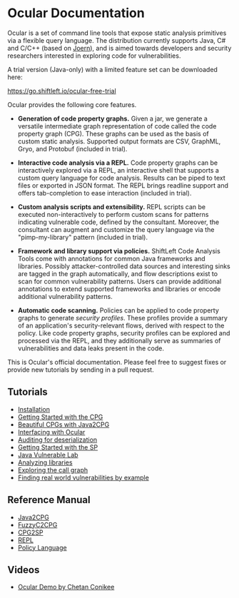 Ocular Documentation
====================

Ocular is a set of command line tools that expose static analysis
primitives via a flexible query language. The distribution currently
supports Java, C# and C/C++ (based on
[Joern](https://github.com/octopus-platform/joern)), and is aimed
towards developers and security researchers interested in exploring
code for vulnerabilities.

A trial version (Java-only) with a limited feature set can be downloaded here:

https://go.shiftleft.io/ocular-free-trial

Ocular provides the following core features.

* **Generation of code property graphs.** Given a jar, we generate a
  versatile intermediate graph representation of code called the code
  property graph (CPG). These graphs can be used as the basis of
  custom static analysis. Supported output formats are CSV, GraphML,
  Gryo, and Protobuf (included in trial).

* **Interactive code analysis via a REPL.** Code property graphs can
  be interactively explored via a REPL, an interactive shell that
  supports a custom query language for code analysis. Results can be
  piped to text files or exported in JSON format. The REPL brings
  readline support and offers tab-completion to ease interaction
  (included in trial).

* **Custom analysis scripts and extensibility.** REPL scripts can be
  executed non-interactively to perform custom scans for patterns
  indicating vulnerable code, defined by the consultant. Moreover, the
  consultant can augment and customize the query language via the
  "pimp-my-library" pattern (included in trial).

* **Framework and library support via policies.** ShiftLeft Code
  Analysis Tools come with annotations for common Java frameworks and
  libraries. Possibly attacker-controlled data sources and interesting
  sinks are tagged in the graph automatically, and flow descriptions
  exist to scan for common vulnerability patterns. Users can provide
  additional annotations to extend supported frameworks and libraries
  or encode additional vulnerability patterns.

* **Automatic code scanning.** Policies can be applied to code
  property graphs to generate *security profiles*. These profiles
  provide a summary of an application's security-relevant flows,
  derived with respect to the policy. Like code property graphs,
  security profiles can be explored and processed via the REPL, and
  they additionally serve as summaries of vulnerabilities  and data
  leaks present in the code.

This is Ocular's official documentation. Please feel free to suggest
fixes or provide new tutorials by sending in a pull request.

Tutorials
---------

* [Installation](tutorials/installation.md)
* [Getting Started with the CPG](tutorials/getting-started-cpg.md)
* [Beautiful CPGs with Java2CPG](tutorials/beautifulcpgs.md)
* [Interfacing with Ocular](tutorials/interfacing.md)
* [Auditing for deserialization](tutorials/deserialization.md)
* [Getting Started with the SP](tutorials/getting-started-sp.md)
* [Java Vulnerable Lab](tutorials/java-vuln.md)
* [Analyzing libraries](tutorials/libanalysis.md)
* [Exploring the call graph](tutorials/callgraph.md)
* [Finding real world vulnerabilities by example](tutorials/CVE-2018-19859.md)

Reference Manual
-----------------

* [Java2CPG](manual/java2cpg.md)
* [FuzzyC2CPG](manual/fuzzyc2cpg.md)
* [CPG2SP](manual/cpg2sp.md)
* [REPL](manual/repl.md)
* [Policy Language](manual/policy-language.md)

Videos
-------
* [Ocular Demo by Chetan Conikee](https://www.youtube.com/watch?v=bB2C-FzC1Yw&feature=youtu.be)



